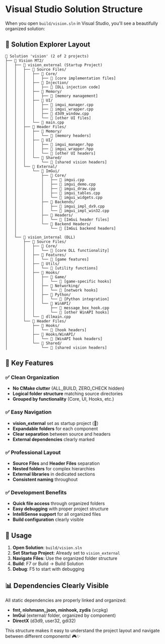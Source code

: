 # Visual Studio Solution Structure

When you open `build/vision.sln` in Visual Studio, you'll see a beautifully organized solution:

## 📁 Solution Explorer Layout

```
📁 Solution 'vision' (2 of 2 projects)
├── 📁 Vision MT2/
│   ├── 🎯 vision_external (Startup Project)
│   │   ├── 📁 Source Files/
│   │   │   ├── 📁 Core/
│   │   │   │   ├── 📄 [core implementation files]
│   │   │   ├── 📁 Injection/
│   │   │   │   ├── 📄 [DLL injection code]
│   │   │   ├── 📁 Memory/
│   │   │   │   ├── 📄 [memory management]
│   │   │   ├── 📁 UI/
│   │   │   │   ├── 📄 imgui_manager.cpp
│   │   │   │   ├── 📄 imgui_wrapper.cpp
│   │   │   │   ├── 📄 d3d9_window.cpp
│   │   │   │   └── 📄 [other UI files]
│   │   │   └── 📄 main.cpp
│   │   ├── 📁 Header Files/
│   │   │   ├── 📁 Memory/
│   │   │   │   └── 📄 [memory headers]
│   │   │   ├── 📁 UI/
│   │   │   │   ├── 📄 imgui_manager.hpp
│   │   │   │   ├── 📄 imgui_wrapper.hpp
│   │   │   │   └── 📄 [other UI headers]
│   │   │   └── 📁 Shared/
│   │   │       └── 📄 [shared vision headers]
│   │   └── 📁 External/
│   │       └── 📁 ImGui/
│   │           ├── 📁 Core/
│   │           │   ├── 📄 imgui.cpp
│   │           │   ├── 📄 imgui_demo.cpp
│   │           │   ├── 📄 imgui_draw.cpp
│   │           │   ├── 📄 imgui_tables.cpp
│   │           │   └── 📄 imgui_widgets.cpp
│   │           ├── 📁 Backends/
│   │           │   ├── 📄 imgui_impl_dx9.cpp
│   │           │   └── 📄 imgui_impl_win32.cpp
│   │           ├── 📁 Headers/
│   │           │   └── 📄 [ImGui header files]
│   │           └── 📁 Backend Headers/
│   │               └── 📄 [ImGui backend headers]
│   │
│   └── 🔧 vision_internal (DLL)
│       ├── 📁 Source Files/
│       │   ├── 📁 Core/
│       │   │   └── 📄 [core DLL functionality]
│       │   ├── 📁 Features/
│       │   │   └── 📄 [game features]
│       │   ├── 📁 Utils/
│       │   │   └── 📄 [utility functions]
│       │   ├── 📁 Hooks/
│       │   │   ├── 📁 Game/
│       │   │   │   └── 📄 [game-specific hooks]
│       │   │   ├── 📁 Networking/
│       │   │   │   └── 📄 [network hooks]
│       │   │   ├── 📁 Python/
│       │   │   │   └── 📄 [Python integration]
│       │   │   └── 📁 WinAPI/
│       │   │       ├── 📄 message_box_hook.cpp
│       │   │       └── 📄 [other WinAPI hooks]
│       │   └── 📄 dllmain.cpp
│       └── 📁 Header Files/
│           ├── 📁 Hooks/
│           │   └── 📄 [hook headers]
│           ├── 📁 Hooks/WinAPI/
│           │   └── 📄 [WinAPI hook headers]
│           └── 📁 Shared/
│               └── 📄 [shared vision headers]
```

## 🎯 Key Features

### ✅ **Clean Organization**
- **No CMake clutter** (ALL_BUILD, ZERO_CHECK hidden)
- **Logical folder structure** matching source directories
- **Grouped by functionality** (Core, UI, Hooks, etc.)

### ✅ **Easy Navigation**
- **vision_external** set as startup project (🎯)
- **Expandable folders** for each component
- **Clear separation** between source and headers
- **External dependencies** clearly marked

### ✅ **Professional Layout**
- **Source Files** and **Header Files** separation
- **Nested folders** for complex hierarchies
- **External libraries** in dedicated sections
- **Consistent naming** throughout

### ✅ **Development Benefits**
- **Quick file access** through organized folders
- **Easy debugging** with proper project structure
- **IntelliSense support** for all organized files
- **Build configuration** clearly visible

## 🚀 Usage

1. **Open Solution**: `build/vision.sln`
2. **Set Startup Project**: Already set to `vision_external`
3. **Navigate Files**: Use the organized folder structure
4. **Build**: F7 or Build → Build Solution
5. **Debug**: F5 to start with debugging

## 📊 Dependencies Clearly Visible

All static dependencies are properly linked and organized:
- **fmt, nlohmann_json, minhook, zydis** (vcpkg)
- **ImGui** (external/ folder, organized by component)
- **DirectX** (d3d9, user32, gdi32)

This structure makes it easy to understand the project layout and navigate between different components! 🎮✨
